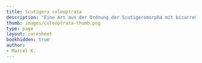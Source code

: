 ```yaml
---
title: Scutigera coleoptrata
description: "Eine Art aus der Ordnung der Scutigeromorpha mit bizarrem Aussehen: Der gemeine Spinnenläufer."
thumb: images/coleoptrata-thumb.png
type: page
layout: caresheet
bookhidden: true
author:
- Marcel K.
---
```

